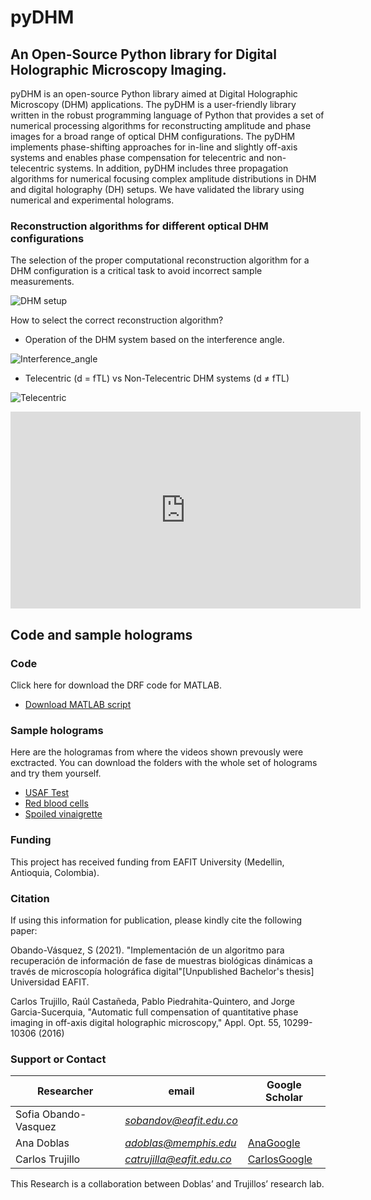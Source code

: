 # pyDHM

## An Open-Source Python library for Digital Holographic Microscopy Imaging.

pyDHM is an open-source Python library aimed at Digital Holographic Microscopy (DHM) applications. The pyDHM is a user-friendly library written in the robust programming language of Python that provides a set of numerical processing algorithms for reconstructing amplitude and phase images for a broad range of optical DHM configurations. The pyDHM implements phase-shifting approaches for in-line and slightly off-axis systems and enables phase compensation for telecentric and non-telecentric systems. In addition, pyDHM includes three propagation algorithms for numerical focusing complex amplitude distributions in DHM and digital holography (DH) setups. We have validated the library using numerical and experimental holograms.

### Reconstruction algorithms for different optical DHM configurations 

The selection of the proper computational reconstruction algorithm for a DHM configuration is a critical task to avoid incorrect sample measurements.

![DHM setup](/images/fig1.jpg)

How to select the correct reconstruction algorithm?

- Operation of the DHM system based on the interference angle.

![Interference_angle](/images/fig2.jpg)

- Telecentric (d = fTL) vs Non-Telecentric DHM systems (d ≠ fTL)

![Telecentric](/images/fig3.jpg)

<p align="center">
<iframe width="560" height="315" src="https://www.youtube.com/embed/sUeVBAqYXJU" title="YouTube video player" frameborder="0" allow="accelerometer; autoplay; clipboard-write; encrypted-media; gyroscope; picture-in-picture" allowfullscreen></iframe>
</p>  

## Code and sample holograms

### Code

Click here for download the DRF code for MATLAB. 
* [Download MATLAB script](https://drive.google.com/drive/folders/1su6cW7JX1s3KXNQFdRl8nBjlIo2jobZ-?usp=sharing)


### Sample holograms

Here are the hologramas from where the videos shown prevously were exctracted. You can download the folders with the whole set of holograms and try them yourself.

- [USAF Test](https://drive.google.com/drive/folders/1bAfjlpGmKy6tdngCz6NAa601YNRNC2S5?usp=sharing)
- [Red blood cells](https://drive.google.com/drive/folders/1McD-yl8pHNrWxM6Vdd6p0wdMfufiy3BE?usp=sharing)
- [Spoiled vinaigrette](https://drive.google.com/drive/folders/1j4XBxeqpnIbFAP7NSf7gWLpAC7lVeAIX?usp=sharing)


### Funding
This project has received funding from EAFIT University (Medellin, Antioquia, Colombia).

### Citation
If using this information for publication, please kindly cite the following paper:

Obando-Vásquez, S (2021). "Implementación de un algoritmo para recuperación de información de fase de muestras biológicas dinámicas a través de microscopía holográfica digital"[Unpublished Bachelor's thesis] Universidad EAFIT. 

Carlos Trujillo, Raúl Castañeda, Pablo Piedrahita-Quintero, and Jorge Garcia-Sucerquia, "Automatic full compensation of quantitative phase imaging in off-axis digital holographic microscopy," Appl. Opt. 55, 10299-10306 (2016)

### Support or Contact 

| Researcher  | email | Google Scholar | 
| ------------- | ------------- |-------------| 
| Sofia Obando-Vasquez | *sobandov@eafit.edu.co* |  | 
| Ana Doblas| *adoblas@memphis.edu* | [AnaGoogle](https://scholar.google.es/citations?user=PvvDEMYAAAAJ&hl=en) |
| Carlos Trujillo| *catrujilla@eafit.edu.co* | [CarlosGoogle](https://scholar.google.com/citations?user=BKVrl2gAAAAJ&hl=es) |

This Research is a collaboration between Doblas’ and Trujillos’ research lab.
